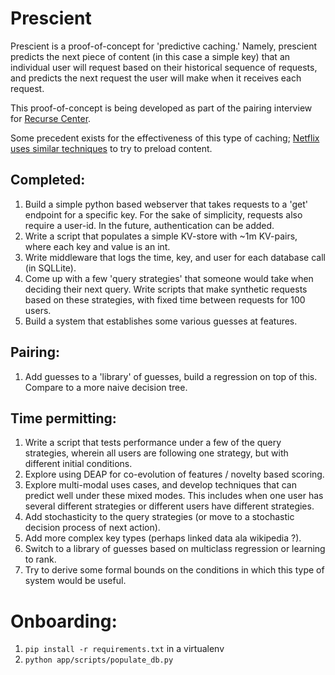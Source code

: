 # Prescient

Prescient is a proof-of-concept for 'predictive caching.' Namely, prescient predicts the next piece of content
(in this case a simple key) that an individual user will request based on their historical sequence of requests,
and predicts the next request the user will make when it receives each request.

This proof-of-concept is being developed as part of the pairing interview for [Recurse Center](https://www.recurse.com/).

Some precedent exists for the effectiveness of this type of caching; [Netflix uses similar techniques](https://netflixtechblog.com/using-machine-learning-to-improve-streaming-quality-at-netflix-9651263ef09f) to try to preload content.

## Completed:

1. Build a simple python based webserver that takes requests to a 'get' endpoint for a specific key. For the sake of
simplicity, requests also require a user-id. In the future, authentication can be added.
2. Write a script that populates a simple KV-store with \~1m KV-pairs, where each key and value is an int.
3. Write middleware that logs the time, key, and user for each database call (in SQLLite).
4. Come up with a few 'query strategies' that someone would take when deciding their next query. Write scripts that make
synthetic requests based on these strategies, with fixed time between requests for 100 users.
5. Build a system that establishes some various guesses at features.



## Pairing:
1. Add guesses to a 'library' of guesses, build a regression on top of this. Compare to a more naive decision tree. 

## Time permitting:
1. Write a script that tests performance under a few of the query strategies, wherein all users are following one
strategy, but with different initial conditions.
2. Explore using DEAP for co-evolution of features / novelty based scoring.
3. Explore multi-modal uses cases, and develop techniques that can predict well under these mixed modes. This includes when one user has several different strategies or different users have different strategies.
4. Add stochasticity to the query strategies (or move to a stochastic decision process of next action).
5. Add more complex key types (perhaps linked data ala wikipedia ?).
6. Switch to a library of guesses based on multiclass regression or learning to rank.
7. Try to derive some formal bounds on the conditions in which this type of system would be useful.


# Onboarding:

1. `pip install -r requirements.txt` in a virtualenv
2. `python app/scripts/populate_db.py`
